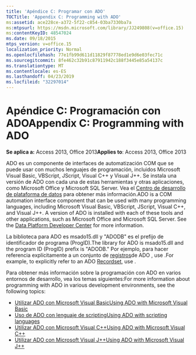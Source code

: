 ```yaml
---
title: 'Apéndice C: Programar con ADO'
TOCTitle: 'Appendix C: Programming with ADO'
ms:assetid: ace228ce-a372-5f22-c854-03ba7330ba7a
ms:mtpsurl: https://msdn.microsoft.com/library/JJ249808(v=office.15)
ms:contentKeyID: 48547024
ms.date: 09/18/2015
mtps_version: v=office.15
localization_priority: Normal
ms.openlocfilehash: 77e1fb99d611d11829f87778ed1e9d6e03fec71c
ms.sourcegitcommit: 8fe462c32b91c87911942c188f3445e85a54137c
ms.translationtype: MT
ms.contentlocale: es-ES
ms.lasthandoff: 04/23/2019
ms.locfileid: "32297014"
---
```

# <a name="appendix-c-programming-with-ado"></a><span data-ttu-id="2a9c2-102">Apéndice C: Programación con ADO</span><span class="sxs-lookup"><span data-stu-id="2a9c2-102">Appendix C: Programming with ADO</span></span>

<span data-ttu-id="2a9c2-103">**Se aplica a:** Access 2013, Office 2013</span><span class="sxs-lookup"><span data-stu-id="2a9c2-103">**Applies to**: Access 2013, Office 2013</span></span>

<span data-ttu-id="2a9c2-p101">ADO es un componente de interfaces de automatización COM que se puede usar con muchos lenguajes de programación, incluidos Microsoft Visual Basic, VBScript, JScript, Visual C++ y Visual J++. Se instala una versión de ADO con cada una de estas herramientas y otras aplicaciones, como Microsoft Office y Microsoft SQL Server. Vea el [Centro de desarrollo de plataforma de datos](https://docs.microsoft.com/sql/connect/sql-data-developer?view=sql-server-2017) para obtener más información.</span><span class="sxs-lookup"><span data-stu-id="2a9c2-p101">ADO is a COM automation interface component that can be used with many programming languages, including Microsoft Visual Basic, VBScript, JScript, Visual C++, and Visual J++. A version of ADO is installed with each of these tools and other applications, such as Microsoft Office and Microsoft SQL Server. See the [Data Platform Developer Center](https://docs.microsoft.com/sql/connect/sql-data-developer?view=sql-server-2017) for more information.</span></span>

<span data-ttu-id="2a9c2-107">La biblioteca para ADO es msado15.dll y "ADODB" es el prefijo de identificador de programa (ProgID).</span><span class="sxs-lookup"><span data-stu-id="2a9c2-107">The library for ADO is msado15.dll and the program ID (ProgID) prefix is "ADODB."</span></span> <span data-ttu-id="2a9c2-108">Por ejemplo, para hacer referencia explícitamente a un conjunto de [registros](recordset-object-ado.md)de ADO , use .</span><span class="sxs-lookup"><span data-stu-id="2a9c2-108">For example, to explicitly refer to an ADO [Recordset](recordset-object-ado.md), use .</span></span>

<span data-ttu-id="2a9c2-109">Para obtener más información sobre la programación con ADO en varios entornos de desarrollo, vea los temas siguientes:</span><span class="sxs-lookup"><span data-stu-id="2a9c2-109">For more information about programming with ADO in various development environments, see the following topics:</span></span>

- [<span data-ttu-id="2a9c2-110">Utilizar ADO con Microsoft Visual Basic</span><span class="sxs-lookup"><span data-stu-id="2a9c2-110">Using ADO with Microsoft Visual Basic</span></span>](using-ado-with-microsoft-visual-basic.md)
- [<span data-ttu-id="2a9c2-111">Uso de ADO con lenguaje de scripting</span><span class="sxs-lookup"><span data-stu-id="2a9c2-111">Using ADO with scripting languages</span></span>](using-ado-with-scripting-languages.md)
- [<span data-ttu-id="2a9c2-112">Utilizar ADO con Microsoft Visual C++</span><span class="sxs-lookup"><span data-stu-id="2a9c2-112">Using ADO with Microsoft Visual C++</span></span>](using-ado-with-microsoft-visual-c.md)
- [<span data-ttu-id="2a9c2-113">Utilizar ADO con Microsoft Visual J++</span><span class="sxs-lookup"><span data-stu-id="2a9c2-113">Using ADO with Microsoft Visual J++</span></span>](using-ado-with-microsoft-visual-j.md)




